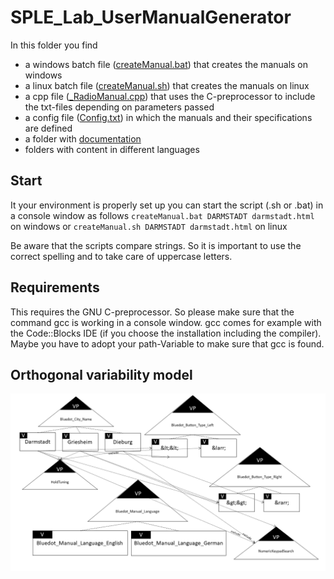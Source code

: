 # SPLE_Lab_UserManualGenerator

In this folder you find 
- a windows batch file ([createManual.bat](createManual.bat)) that creates the manuals on windows
- a linux batch file ([createManual.sh](createManual.sh)) that creates the manuals on linux
- a cpp file ([\_RadioManual.cpp](\_RadioManual.cpp)) that uses the C-preprocessor to include the txt-files depending on parameters passed
- a config file ([Config.txt](Config.txt)) in which the manuals and their specifications are defined
- a folder with [documentation](/Doku)
- folders with content in different languages

## Start
It your environment is properly set up you can start the script (.sh or .bat) in a console window as follows
`createManual.bat DARMSTADT darmstadt.html` on windows or
`createManual.sh DARMSTADT darmstadt.html` on linux

Be aware that the scripts compare strings. So it is important to use the correct spelling and to take care of uppercase letters.

## Requirements
This requires the GNU C-preprocessor. So please make sure that the command gcc is working in a console window.
gcc comes for example with the Code::Blocks IDE (if you choose the installation including the compiler).
Maybe you have to adopt your path-Variable to make sure that gcc is found.

## Orthogonal variability model
![Image Orthogonal variability model for UserManualGenerator](/Doku/UserManualGenerator-orthogonal_variability_model.png)
